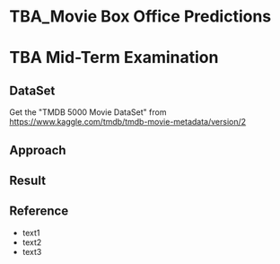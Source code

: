 # TBA_Movie Box Office Predictions
# TBA Mid-Term Examination
## DataSet
Get the "TMDB 5000 Movie DataSet" from https://www.kaggle.com/tmdb/tmdb-movie-metadata/version/2
## Approach
## Result
## Reference
+ text1
+ text2
+ text3
